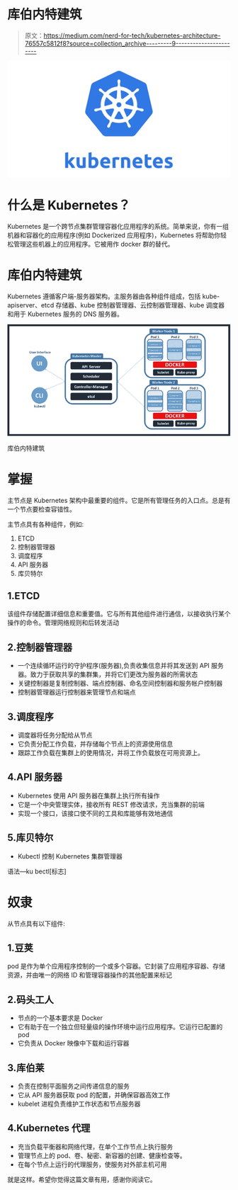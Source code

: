 # 库伯内特建筑

> 原文：<https://medium.com/nerd-for-tech/kubernetes-architecture-76557c5812f8?source=collection_archive---------9----------------------->

![](img/153b494aaaa78ac63e48bdbb7ad0b0a8.png)

# 什么是 Kubernetes？

Kubernetes 是一个跨节点集群管理容器化应用程序的系统。简单来说，你有一组机器和容器化的应用程序(例如 Dockerized 应用程序)，Kubernetes 将帮助你轻松管理这些机器上的应用程序。它被用作 docker 群的替代。

# 库伯内特建筑

Kubernetes 遵循客户端-服务器架构。主服务器由各种组件组成，包括 kube-apiserver、etcd 存储器、kube 控制器管理器、云控制器管理器、kube 调度器和用于 Kubernetes 服务的 DNS 服务器。

![](img/0dc7e48bbbc6af7b4b1f715b780606ea.png)

库伯内特建筑

# 掌握

主节点是 Kubernetes 架构中最重要的组件。它是所有管理任务的入口点。总是有一个节点要检查容错性。

主节点具有各种组件，例如:

1.  ETCD
2.  控制器管理器
3.  调度程序
4.  API 服务器
5.  库贝特尔

## 1.ETCD

该组件存储配置详细信息和重要值。它与所有其他组件进行通信，以接收执行某个操作的命令。管理网络规则和后转发活动

## 2.控制器管理器

*   一个连续循环运行的守护程序(服务器),负责收集信息并将其发送到 API 服务器。致力于获取共享的集群集，并将它们更改为服务器的所需状态
*   关键控制器是复制控制器、端点控制器、命名空间控制器和服务帐户控制器
*   控制器管理器运行控制器来管理节点和端点

## 3.调度程序

*   调度器将任务分配给从节点
*   它负责分配工作负载，并存储每个节点上的资源使用信息
*   跟踪工作负载在集群上的使用情况，并将工作负载放在可用资源上。

## 4.API 服务器

*   Kubernetes 使用 API 服务器在集群上执行所有操作
*   它是一个中央管理实体，接收所有 REST 修改请求，充当集群的前端
*   实现一个接口，该接口使不同的工具和库能够有效地通信

## 5.库贝特尔

*   Kubectl 控制 Kubernetes 集群管理器

语法—ku bectl[标志]

# 奴隶

从节点具有以下组件:

## 1.豆荚

pod 是作为单个应用程序控制的一个或多个容器。它封装了应用程序容器、存储资源，并由唯一的网络 ID 和管理容器操作的其他配置来标记

## 2.码头工人

*   节点的一个基本要求是 Docker
*   它有助于在一个独立但轻量级的操作环境中运行应用程序。它运行已配置的 pod
*   它负责从 Docker 映像中下载和运行容器

## 3.库伯莱

*   负责在控制平面服务之间传递信息的服务
*   它从 API 服务器获取 pod 的配置，并确保容器高效工作
*   kubelet 进程负责维护工作状态和节点服务器

## 4.Kubernetes 代理

*   充当负载平衡器和网络代理，在单个工作节点上执行服务
*   管理节点上的 pod、卷、秘密、新容器的创建、健康检查等。
*   在每个节点上运行的代理服务，使服务对外部主机可用

就是这样。希望你觉得这篇文章有用，感谢你阅读它。